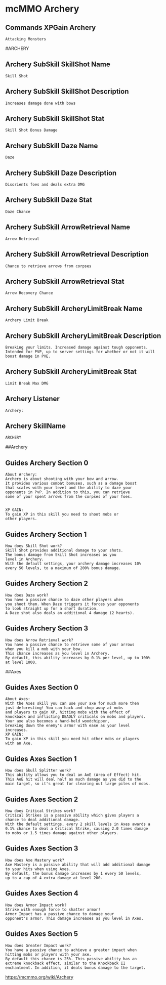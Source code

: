 # mcMMO Archery

## Commands XPGain Archery

```
Attacking Monsters
```



#ARCHERY
## Archery SubSkill SkillShot Name

```
Skill Shot
```

## Archery SubSkill SkillShot Description

```
Increases damage done with bows
```

## Archery SubSkill SkillShot Stat

```
Skill Shot Bonus Damage
```

## Archery SubSkill Daze Name

```
Daze
```

## Archery SubSkill Daze Description

```
Disorients foes and deals extra DMG
```

## Archery SubSkill Daze Stat

```
Daze Chance
```

## Archery SubSkill ArrowRetrieval Name

```
Arrow Retrieval
```

## Archery SubSkill ArrowRetrieval Description

```
Chance to retrieve arrows from corpses
```

## Archery SubSkill ArrowRetrieval Stat

```
Arrow Recovery Chance
```

## Archery SubSkill ArcheryLimitBreak Name

```
Archery Limit Break
```

## Archery SubSkill ArcheryLimitBreak Description

```
Breaking your limits. Increased damage against tough opponents. Intended for PVP, up to server settings for whether or not it will boost damage in PVE.
```

## Archery SubSkill ArcheryLimitBreak Stat

```
Limit Break Max DMG
```

## Archery Listener

```
Archery:
```

## Archery SkillName

```
ARCHERY
```


##Archery
## Guides Archery Section 0

```
About Archery:
Archery is about shooting with your bow and arrow.
It provides various combat bonuses, such as a damage boost
that scales with your level and the ability to daze your
opponents in PvP. In addition to this, you can retrieve
some of your spent arrows from the corpses of your foes.


XP GAIN:
To gain XP in this skill you need to shoot mobs or
other players.
```

## Guides Archery Section 1

```
How does Skill Shot work?
Skill Shot provides additional damage to your shots.
The bonus damage from Skill Shot increases as you
level in Archery.
With the default settings, your archery damage increases 10%
every 50 levels, to a maximum of 200% bonus damage.
```

## Guides Archery Section 2

```
How does Daze work?
You have a passive chance to daze other players when
you shoot them. When Daze triggers it forces your opponents
to look straight up for a short duration.
A Daze shot also deals an additional 4 damage (2 hearts).
```

## Guides Archery Section 3

```
How does Arrow Retrieval work?
You have a passive chance to retrieve some of your arrows
when you kill a mob with your bow.
This chance increases as you level in Archery.
By default, this ability increases by 0.1% per level, up to 100%
at level 1000.
```

##Axes
## Guides Axes Section 0

```
About Axes:
With the Axes skill you can use your axe for much more then
just deforesting! You can hack and chop away at mobs
and players to gain XP, hitting mobs with the effect of
knockback and inflicting DEADLY criticals on mobs and players.
Your axe also becomes a hand-held woodchipper,
breaking down the enemy's armor with ease as your level
increases.
XP GAIN:
To gain XP in this skill you need hit other mobs or players
with an Axe.
```

## Guides Axes Section 1

```
How does Skull Splitter work?
This ability allows you to deal an AoE (Area of Effect) hit.
This AoE hit will deal half as much damage as you did to the
main target, so it's great for clearing out large piles of mobs.
```

## Guides Axes Section 2

```
How does Critical Strikes work?
Critical Strikes is a passive ability which gives players a
chance to deal additional damage.
With the default settings, every 2 skill levels in Axes awards a
0.1% chance to deal a Critical Strike, causing 2.0 times damage
to mobs or 1.5 times damage against other players.
```

## Guides Axes Section 3

```
How does Axe Mastery work?
Axe Mastery is a passive ability that will add additional damage
to your hits when using Axes.
By default, the bonus damage increases by 1 every 50 levels,
up to a cap of 4 extra damage at level 200.
```

## Guides Axes Section 4

```
How does Armor Impact work?
Strike with enough force to shatter armor!
Armor Impact has a passive chance to damage your
opponent's armor. This damage increases as you level in Axes.
```

## Guides Axes Section 5

```
How does Greater Impact work?
You have a passive chance to achieve a greater impact when
hitting mobs or players with your axe.
By default this chance is 25%. This passive ability has an
extreme knockback effect, similar to the Knockback II
enchantment. In addition, it deals bonus damage to the target.
```

https://mcmmo.org/wiki/Archery